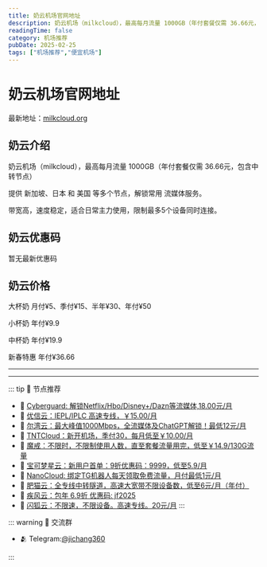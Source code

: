 ```yaml
---
title: 奶云机场官网地址
description: 奶云机场（milkcloud），最高每月流量 1000GB（年付套餐仅需 36.66元，包含中转节点）
readingTime: false
category: 机场推荐
pubDate: 2025-02-25
tags: ["机场推荐","便宜机场"]
---
```


# 奶云机场官网地址

最新地址：[milkcloud.org](https://a.suola.link/youxinyun)

## 奶云介绍

奶云机场（milkcloud），最高每月流量 1000GB（年付套餐仅需 36.66元，包含中转节点）

提供 新加坡、日本 和 美国 等多个节点，解锁常用 流媒体服务。

带宽高，速度稳定，适合日常主力使用，限制最多5个设备同时连接。

## 奶云优惠码

暂无最新优惠码

## 奶云价格

大杯奶 月付¥5、季付¥15、半年¥30、年付¥50

小杯奶 年付¥9.9

中杯奶 年付¥19.9

新春特惠 年付¥36.66

---------
---------

::: tip 🎉 节点推荐
- 🚀 [Cyberguard: 解锁Netflix/Hbo/Disney+/Dazn等流媒体,18.00元/月](https://www.cyberguard.best/#/register?code=XsreC0T5)<br>
- 🚀 [优信云：IEPL/IPLC 高速专线，￥15.00/月](https://www.优信云.com/#/register?code=JRtE5uIV)<br>
- 🚀 [尔湾云：最大峰值1000Mbps，全流媒体及ChatGPT解锁！最低12元/月](https://erwan6.net/auth/register?code=BoObCd)<br>
- 🚀 [TNTCloud：新开机场，季付30，每月低至￥10.00/月](https://haibing822.tntvipaff.cc/#/register?code=GtjJVgml)<br>
- 🚀 [魔戒：不限时，不限制使用人数，直至套餐流量用完，低至￥14.9/130G流量](https://mojie.app/#/register?code=sSdtPtLo)<br>
- 🚀 [宝可梦星云：新用户首单：9折优惠码：9999，低至5.9/月 ](https://love.521pokemon.com/register?code=56ERkkxp)<br>
- 🚀 [NanoCloud: 绑定TG机器人每天领取免费流量，月付最低1元/月](https://edu.uodoo.bid/auth/register?code=JMiOQDHf)<br>
- 🚀 [肥猫云：全专线中转隧道，高速大宽带不限设备数，低至6元/月（年付）](https://fchb1188.fcvipaff.cc/register?aff=X1vZd2wf)<br>
- 🚀 [疾风云：包年 6.9折 优惠码: jf2025](https://homes.tr25.cn?code=ReCm)<br>
- 🚀 [闪狐云：不限速，不限设备。高速专线。20元/月](https://inv02.ffaff.cc/register?aff=WQApz2pv)
:::

::: warning  💬 交流群

- 🫂 Telegram:[@jichang360](https://t.me/jichang360)

:::
